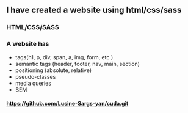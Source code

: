 ## I have created a website using html/css/sass
### HTML/CSS/SASS
### A website has
- tags(h1, p, div, span, a, img, form, etc )
- semantic tags (header, footer, nav, main, section)
- positioning (absolute, relative)
- pseudo-classes
- media queries
- BEM

####  https://github.com/Lusine-Sargs-yan/cuda.git
